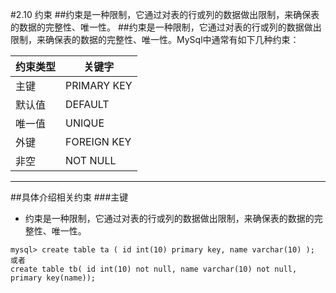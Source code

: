 #2.10 约束
##约束是一种限制，它通过对表的行或列的数据做出限制，来确保表的数据的完整性、唯一性。
##约束是一种限制，它通过对表的行或列的数据做出限制，来确保表的数据的完整性、唯一性。MySql中通常有如下几种约束：


|约束类型   |关键字|
|---------|------|
|主键|PRIMARY KEY|
|默认值|DEFAULT|
|唯一值|UNIQUE|
|外键|FOREIGN KEY|
|非空|NOT NULL|

***
##具体介绍相关约束
###主键
* 约束是一种限制，它通过对表的行或列的数据做出限制，来确保表的数据的完整性、唯一性。
```linux
mysql> create table ta ( id int(10) primary key, name varchar(10) );
或者
create table tb( id int(10) not null, name varchar(10) not null, primary key(name));
```

